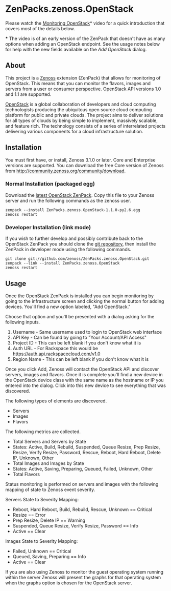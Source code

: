 # ZenPacks.zenoss.OpenStack
Please watch the [Monitoring OpenStack][]* video for a quick introduction that
covers most of the details below.

**\*** The video is of an early version of the ZenPack that doesn't have as
many options when adding an OpenStack endpoint. See the usage notes below for
help with the new fields available on the *Add OpenStack* dialog.

## About
This project is a [Zenoss][] extension (ZenPack) that allows for monitoring of
OpenStack. This means that you can monitor the flavors, images and servers
from a user or consumer perspective. OpenStack API versions 1.0 and 1.1 are
supported.

[OpenStack][] is a global collaboration of developers and cloud computing
technologists producing the ubiquitous open source cloud computing platform
for public and private clouds. The project aims to deliver solutions for all
types of clouds by being simple to implement, massively scalable, and feature
rich. The technology consists of a series of interrelated projects delivering
various components for a cloud infrastructure solution.

## Installation
You must first have, or install, Zenoss 3.1.0 or later. Core and Enterprise
versions are supported. You can download the free Core version of Zenoss from
<http://community.zenoss.org/community/download>.

### Normal Installation (packaged egg)
Download the [latest OpenStack ZenPack][]. Copy this file to your Zenoss
server and run the following commands as the zenoss user.

    zenpack --install ZenPacks.zenoss.OpenStack-1.1.0-py2.6.egg
    zenoss restart

### Developer Installation (link mode)
If you wish to further develop and possibly contribute back to the OpenStack
ZenPack you should clone the [git repository][], then install the ZenPack in
developer mode using the following commands.

    git clone git://github.com/zenoss/ZenPacks.zenoss.OpenStack.git
    zenpack --link --install ZenPacks.zenoss.OpenStack
    zenoss restart

## Usage
Once the OpenStack ZenPack is installed you can begin monitoring by going to
the infrastructure screen and clicking the normal button for adding devices.
You'll find a new option labeled, "Add OpenStack."

Choose that option and you'll be presented with a dialog asking for the
following inputs.

  1. Username - Same username used to login to OpenStack web interface
  2. API Key - Can be found by going to "Your Account/API Access"
  3. Project ID - This can be left blank if you don't know what it is
  4. Auth URL - For Rackspace this would be https://auth.api.rackspacecloud.com/v1.0
  5. Region Name - This can be left blank if you don't know what it is

Once you click Add, Zenoss will contact the OpenStack API and discover
servers, images and flavors. Once it is complete you'll find a new device in
the OpenStack device class with the same name as the hostname or IP you
entered into the dialog. Click into this new device to see everything that was
discovered.

The following types of elements are discovered.

 * Servers
 * Images
 * Flavors

The following metrics are collected.

 * Total Servers and Servers by State
  * States: Active, Build, Rebuild, Suspended, Queue Resize, Prep Resize,
            Resize, Verify Resize, Password, Rescue, Reboot, Hard Reboot,
            Delete IP, Unknown, Other
 * Total Images and Images by State
  * States: Active, Saving, Preparing, Queued, Failed, Unknown, Other
 * Total Flavors

Status monitoring is performed on servers and images with the following
mapping of state to Zenoss event severity.

Servers State to Severity Mapping:

 * Reboot, Hard Reboot, Build, Rebuild, Rescue, Unknown == Critical
 * Resize == Error
 * Prep Resize, Delete IP == Warning
 * Suspended, Queue Resize, Verify Resize, Password == Info
 * Active == Clear

Images State to Severity Mapping:

 * Failed, Unknown == Critical
 * Queued, Saving, Preparing == Info
 * Active == Clear

If you are also using Zenoss to monitor the guest operating system running
within the server Zenoss will present the graphs for that operating system
when the graphs option is chosen for the OpenStack server.


[Monitoring OpenStack]: <http://www.youtube.com/watch?v=-43gnQLbX9g>
[Zenoss]: <http://www.zenoss.com/>
[latest OpenStack ZenPack]: <https://github.com/downloads/zenoss/ZenPacks.zenoss.OpenStack/ZenPacks.zenoss.OpenStack-1.1.0-py2.6.egg>
[git repository]: <https://github.com/zenoss/ZenPacks.zenoss.OpenStack>
[OpenStack]: <http://www.openstack.org/>

